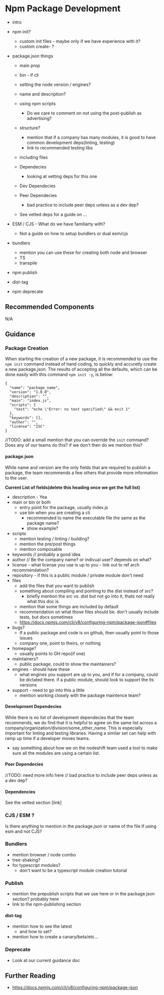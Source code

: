 # Npm Package Development

* intro

* npm init?
  * custom init files - maybe only if we have experience with it?
  * custom create- ?

* package.json things
  * main prop
  * bin - if cli
  * setting the node version / engines?
  * name and description?
  * using npm scripts
    * Do we care to comment on not using the post-publish as advertising?
  * structure?
    * mention that if a company has many modules,  it is good to have common development deps(linting, testing)
    * link to recommended testing libs
  * including files

  * Dependecies
    * looking at vetting deps for this one
  * Dev Dependecies
  * Peer Dependecies
    * bad practice to include peer deps unless as a dev dep?
  * See vetted deps for a guide on ...

* ESM / CJS - What do we have familiarty with?
  * Not a guide on how to setup bundlers or dual esm/cjs

* bundlers
  * mention you can use these for creating both node and browser
  * TS
  * transpile


* npm publish
* dist-tag
* npm deprecate

## Recommended Components

N/A

## Guidance

### Package Creation

When starting the creation of a new package, it is recommended to use the `npm init` command instead of hand coding, to quickly and accuretly create a new package.json.  The results of accepting all the defaults, which can be done easily with this command `npm init -y`, is below:

```
{
  "name": "package_name",
  "version": "1.0.0",
  "description": "",
  "main": "index.js",
  "scripts": {
    "test": "echo \"Error: no test specified\" && exit 1"
  },
  "keywords": [],
  "author": "",
  "license": "ISC"
}
```

//TODO: add a small mention that you can override the `init` command?  Does any of our teams do this?  if we don't then do we mention this?

#### package.json

While name and version are the only fields that are required to publish a package, the team recommends a few others that provide more information to the user.


**Current List of fields(delete this heading once we get the full list)**
* description - Yea
* main or bin or both
  * entry point for the package, usually index.js
  * use bin when you are creating a cli
    * recommended to name the executable file the same as the package name?
    * show example?
* scripts
  * mention testing / linting / building?
  * mention the pre/post things
  * mention composable
* keywords // probably a good idea
* author // Be the company name? or indivual user? depends on what?
* license - what license you use is up to you - link out to ref arch recommendation?
* repository - if this is a public module / private module don't need
* files
  * add the files that you want to publish
  * something about compiling and pointing to the dist instead of src?
    * briefly mention the src vs. dist but not go into it,  thats not really what this doc is
  * mention that some things are included by default
  * recommendation on what those files should be. don't usually include tests, but docs sometimes
  * https://docs.npmjs.com/cli/v8/configuring-npm/package-json#files
* bugs?
  * if a public package and code is on github, then usually point to those issues
  * company one, point to theirs,  or nothing
* homepage?
  * usually points to GH repo(if one)
* maintainers?
  * public package, could to show the maintainers?
* engines - should have these
  * what engines you support are up to you,  and if for a company, could be dictated there.  if a public module, should look to support the lts versions
* support - need to go into this a little
  * mention working closely with the package maintence team?


#### Development Dependecies

While there is no list of development dependecies that the team recommends, we do find that it is helpful to agree on the same list across a company/organization/division/some_other_name.  This is especially important for linting and testing libraries.  Having a similar set can help with ramp up time if a developer moves teams.

* say something about how we on the nodeshift team used a tool to make sure all the modules are using a certain list.

#### Peer Dependecies

//TODO: need more info here
// bad practice to include peer deps unless as a dev dep?

#### Dependencies

See the vetted section [link]

### CJS / ESM ?

Is there anything to mention in the package.json or name of the file if using esm and not CJS?


### Bundlers

* mention browser / node combo
* tree-shaking?
* for typescript modules?
  * don't want to be a typescript module creation tutorial


### Publish
  * mention the prepublish scripts that we use here or in the package.json section?  probably here
  * link to the npm-publishing section

#### dist-tag
  * mention how to see the latest
    * and how to set?
  * mention how to create a canary/beta/etc...

### Deprecate

  * Look at our current guidance doc

## Further Reading

* https://docs.npmjs.com/cli/v8/configuring-npm/package-json

